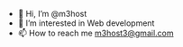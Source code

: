 - 👋 Hi, I’m @m3host
- 👀 I’m interested in Web development
- 📫 How to reach me m3host3@gmail.com

<!---
m3host/m3host is a ✨ special ✨ repository because its `README.md` (this file) appears on your GitHub profile.
You can click the Preview link to take a look at your changes.
--->
